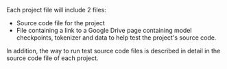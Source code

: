 Each project file will include 2 files:
+ Source code file for the project
+ File containing a link to a Google Drive page containing model checkpoints, tokenizer and data to help test the project's source code.

In addition, the way to run test source code files is described in detail in the source code file of each project.
